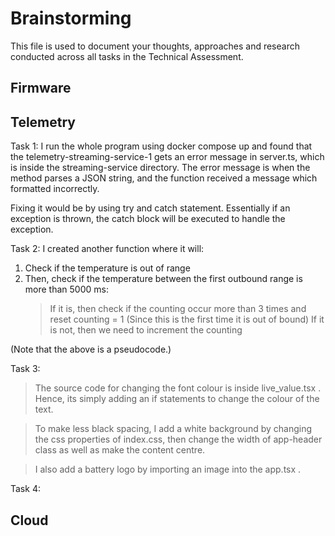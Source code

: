 # Brainstorming

This file is used to document your thoughts, approaches and research conducted across all tasks in the Technical Assessment.

## Firmware

## Telemetry

Task 1:
I run the whole program using docker compose up and found that the telemetry-streaming-service-1 gets an error message in server.ts, which is inside the streaming-service directory.
The error message is when the method parses a JSON string, and the function received a message which formatted incorrectly.

Fixing it would be by using try and catch statement. Essentially if an exception is thrown, the catch block will be executed to handle the exception.

Task 2:
I created another function where it will:

1. Check if the temperature is out of range
2. Then, check if the temperature between the first outbound range is more than 5000 ms:
   > If it is, then check if the counting occur more than 3 times and reset counting = 1 (Since this is the first time it is out of bound)
   > If it is not, then we need to increment the counting

(Note that the above is a pseudocode.)

Task 3:

> The source code for changing the font colour is inside live_value.tsx . Hence, its simply adding an if statements to change the colour of the text.

> To make less black spacing, I add a white background by changing the css properties of index.css, then change the width of app-header class as well as make the content centre.

> I also add a battery logo by importing an image into the app.tsx .

Task 4:


## Cloud
